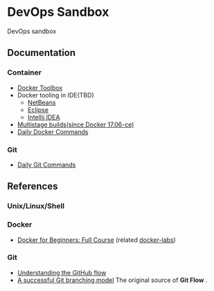 # DevOps Sandbox

DevOps sandbox



## Documentation

### Container 

* [Docker Toolbox](./docker-toolbox.md)
* Docker tooling in IDE(TBD)
   * [NetBeans](./docker-netbeans.md)
   * [Eclipse](./docker-eclipse.md)
   * [Intellij IDEA](./docker-idea.md)
* [Multistage builds(since Docker 17.06-ce)](./docker-multistage.md)   
* [Daily Docker Commands](./docker-commands.md)

### Git

* [Daily Git Commands](./git-commands.md)



## References

### Unix/Linux/Shell



### Docker 

* [Docker for Beginners: Full Course](https://www.youtube.com/watch?v=zJ6WbK9zFpI) (related [docker-labs](https://www.kodekloud.com/p/docker-labs))

### Git
* [Understanding the GitHub flow](https://guides.github.com/introduction/flow/)
* [A successful Git branching model](https://nvie.com/posts/a-successful-git-branching-model/)  The original source of **Git Flow** .

